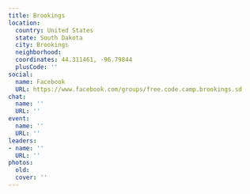 ```yaml
---
title: Brookings
location:
  country: United States
  state: South Dakota
  city: Brookings
  neighborhood: 
  coordinates: 44.311461, -96.79844
  plusCode: ''
social:
  name: Facebook
  URL: https://www.facebook.com/groups/free.code.camp.brookings.sd
chat:
  name: ''
  URL: ''
event:
  name: ''
  URL: ''
leaders:
- name: ''
  URL: ''
photos:
  old: 
  cover: ''
---
```

